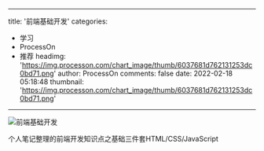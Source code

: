 
---
title: '前端基础开发'
categories: 
 - 学习
 - ProcessOn
 - 推荐
headimg: 'https://img.processon.com/chart_image/thumb/6037681d762131253dc0bd71.png'
author: ProcessOn
comments: false
date: 2022-02-18 05:18:48
thumbnail: 'https://img.processon.com/chart_image/thumb/6037681d762131253dc0bd71.png'
---

<div>   
<img class="thumb" alt="前端基础开发" src="https://img.processon.com/chart_image/thumb/6037681d762131253dc0bd71.png" referrerpolicy="no-referrer">
<p>个人笔记整理的前端开发知识点之基础三件套HTML/CSS/JavaScript</p>  
</div>
            